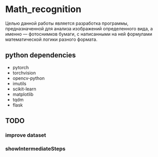 # Math_recognition
Целью данной работы является разработка программы, предназначенной для анализа изображений определенного вида, а именно — фотоснимков бумаги, с написанными на ней формулами математической логики разного формата.

## python dependencies
- pytorch 
- torchvision 
- opencv-python
- imutils
- scikit-learn
- matplotlib
- tqdm
- flask

## TODO
### improve dataset
### showIntermediateSteps

